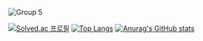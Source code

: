 ![Group 5](https://github.com/Ranranruo/Ranranruo/assets/123725521/26656087-d943-4674-98c6-5dff83427c3c)

[![Solved.ac
프로필](http://mazassumnida.wtf/api/generate_badge?boj=tlsalstjr58)](https://solved.ac/tlsalstjr58)  [![Top Langs](https://github-readme-stats.vercel.app/api/top-langs/?username=Ranranruo&layout=compact&locale=kr)](https://github.com/anuraghazra/github-readme-stats)  [![Anurag's GitHub stats](https://github-readme-stats.vercel.app/api?username=Ranranruo&locale=kr&hide_progress=true&theme=onedark)](https://github.com/anuraghazra/github-readme-stats)
